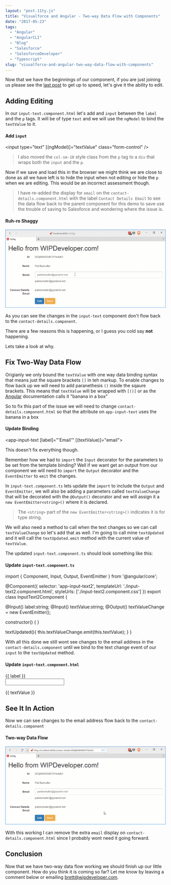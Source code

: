 ```yaml
---
layout: "post.11ty.js"
title: "Visualforce and Angular - Two-way Data Flow with Components"
date: "2017-05-23"
tags: 
  - "Angular"
  - "AngularCLI"
  - "Blog"
  - "Salesforce"
  - "SalesforceDeveloper"
  - "Typescript"
slug: "visualforce-and-angular-two-way-data-flow-with-components"
---
```


Now that we have the beginnings of our component, if you are just joining us please see the [last post](/2017/05/22/visualforce-and-angular-starting-display-edit-component/) to get up to speed, let's give it the ability to edit.

## Adding Editing

In our `input-text.component.html` let's add and `input` between the `label` and the `p` tags. It will be of type `text` and we will use the `ngModel` to bind the `textValue` to it.

#### Add `input`

<input type="text" \[(ngModel)\]="textValue" class="form-control" />

> I also moved the `col-sm-10` style class from the `p` tag to a `div` that wraps both the `input` and the `p`.

Now if we save and load this in the browser we might think we are close to done as all we have left is to hide the input when not editing or hide the `p` when we are editing. This would be an incorrect assessment though.

> I have re-added the display for `email` on the `contact-details.component.html` with the label `Contact Details Email` to see the data flow back to the parent component for this demo to save use the trouble of saving to Salesforce and wondering where the issue is.

#### Ruh-ro Shaggy

![Ruh-ro Shaggy](images/angular-with-visualforce-14-001.gif)

As you can see the changes in the `input-text` component don't flow back to the `contact-details.component`.

There are a few reasons this is happening, or I guess you cold say **not** happening.

Lets take a look at why.

## Fix Two-Way Data Flow

Origianly we only bound the `textValue` with one way data binding syntax that means just the square brackets `[]` in teh markup. To enable changes to flow back up we will need to add paranethesis `()` inside the sqaure brackets. This means that `textValue` will be wrapped with `[()]` or as the [Angular](https://angular.io/docs/ts/latest/guide/template-syntax.html#!#two-way) documentation calls it "banana in a box"

So to fix this part of the issue we will need to change `contact-details.component.html` so that the attribute on `app-input-text` uses the banana in a box

#### Update Binding

<app-input-text \[label\]="'Email'" \[(textValue)\]="email"></app-input-text>

This doesn't fix everything though.

Remember how we had to `import` the `Input` decorator for the parameters to be set from the template binding? Well if we want get an output from our component we will need to `import` the `Output` decorator and the `EventEmitter` to `emit` the changes.

In `input-text.component.ts` lets update the `import` to include the `Output` and `EventEmitter`, we will also be adding a parameters called `textValueChange` that will be decorated with the `@Output()` decorator and we will assign it a `new EventEmitter<string>()` where it is declared.

> The `<string>` part of the `new EventEmitter<string>()` indicates it is for type string.

We will also need a method to call when the text changes so we can call `textValueChange` so let's add that as well. I'm going to call mine `textUpdated` and it will call the `textUpdated.emit` method with the current value of `textValue`.

The updated `input-text.component.ts` should look something like this:

#### Update `input-text.component.ts`

import { Component, Input, Output, EventEmitter } from '@angular/core';

@Component({
  selector: 'app-input-text2',
  templateUrl: './input-text2.component.html',
  styleUrls: \['./input-text2.component.css'\]
})
export class InputText2Component  {

  @Input() label:string;
  @Input() textValue:string;
  @Output() textValueChange = new EventEmitter<string>();

  constructor() { }

  textUpdated(){
    this.textValueChange.emit(this.textValue);
  }
}

With all this done we still wont see changes to the email address in the `contact-details.component` until we bind to the text change event of our `input` to the `textUpdated` method.

#### Update `input-text.component.html`

<div class="form-group">
  <label class="col-sm-2 control-label">{{ label }}</label>
  <div class="col-sm-10">
    <input type="text" \[(ngModel)\]="textValue" (input)="textUpdated()" class="form-control" />
    <p class="form-control-static">{{ textValue }}</p>
  </div>
</div>

## See It In Action

Now we can see changes to the email address flow back to the `contact-details.component`

#### Two-way Data Flow

![Two-way Data Flow](images/angular-with-visualforce-14-011.gif)

With this working I can remove the extra `email` display on `contact-details.component.html` since I probably wont need it going forward.

## Conclusion

Now that we have two-way data flow working we should finish up our little component. How do you think it is coming so far? Let me know by leaving a comment below or emailing [brett@wipdeveloper.com](mailto:brett@wipdeveloper.com).
